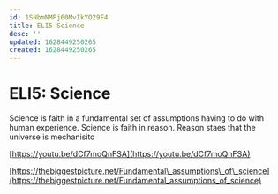 ```yaml
---
id: 1SNbmNMPj60MvIkYO29F4
title: ELI5 Science
desc: ''
updated: 1628449250265
created: 1628449250265
---
```

# ELI5: Science
Science is faith in a fundamental set of assumptions having to do with human experience. Science is faith in reason. Reason staes that the universe is mechanisitc

[https://youtu.be/dCf7moQnFSA](https://youtu.be/dCf7moQnFSA)

[https://thebiggestpicture.net/Fundamental\_assumptions\_of\_science](https://thebiggestpicture.net/Fundamental_assumptions_of_science)
